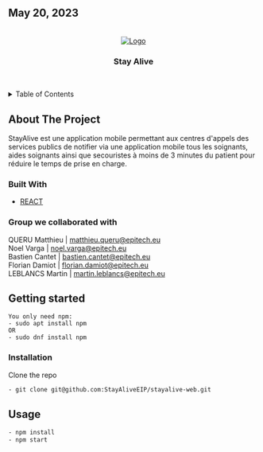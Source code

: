 ## May 20, 2023
<div id="top"></div>
<br />
<div align="center">
  <a href="https://github.com/StayAliveEIP/stayalive-web">
    <img src="https://media.discordapp.net/attachments/1019600215545749587/1051797618268852274/CleanShot_2022-12-12_at_10.47.552x.png?width=1144&height=1294" alt="Logo">
  </a>

<h3 align="center">Stay Alive</h3>

  <p align="center">
    <br />
  </p>
</div>



<details>
  <summary>Table of Contents</summary>
  <ol>
    <li>
      <a href="#about-the-project">About The Project</a>
      <ul>
        <li><a href="#built-with">Built With</a></li>
      </ul>
    </li>
    <li>
      <a href="#getting-started">Getting Started</a>
      <ul>
        <li><a href="#installation">Installation</a></li>
      </ul>
    </li>
    <li><a href="#usage">Usage</a></li>
  </ol>
</details>

## About The Project

StayAlive est une application mobile permettant aux centres d'appels des services publics de notifier via une application mobile tous les soignants, aides soignants ainsi que secouristes à moins de 3 minutes du patient pour réduire le temps de prise en charge.

### Built With

* [REACT](https://reactjs.org)

### Group we collaborated with
QUERU Matthieu | matthieu.queru@epitech.eu<br />
Noel Varga | noel.varga@epitech.eu<br />
Bastien Cantet | bastien.cantet@epitech.eu<br />
Florian Damiot | florian.damiot@epitech.eu<br />
LEBLANCS Martin | martin.leblancs@epitech.eu

## Getting started

```
You only need npm:
- sudo apt install npm
OR
- sudo dnf install npm
```

### Installation

Clone the repo
   ```sh
   - git clone git@github.com:StayAliveEIP/stayalive-web.git
   ```

## Usage

  ```sh
  - npm install
  - npm start
  ```
